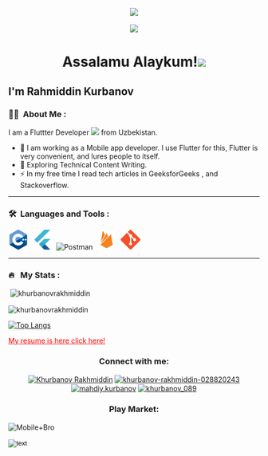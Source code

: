<p align="center"><img src="https://media.giphy.com/media/M9gbBd9nbDrOTu1Mqx/giphy.gif" width="100"/></p>

<p align="center"><img src="https://c.tenor.com/5ry-200hErMAAAAC/hacker-hacker-man.gif" width="100"/></p>


<p align="center">
<h1 align="center">Assalamu Alaykum!<img src="https://media.giphy.com/media/hvRJCLFzcasrR4ia7z/giphy.gif" width="40"></h1>
<h2 align="left"> I'm Rahmiddin Kurbanov</h2>

### :woman_technologist: &nbsp;About Me :

I am a Fluttter Developer <img src="https://media.giphy.com/media/WUlplcMpOCEmTGBtBW/giphy.gif" width="30"> from Uzbekistan.

- 🔭 I am working as a Mobile app developer.
I use Flutter for this, Flutter is very convenient, and lures people to itself.
- 🌱 Exploring Technical Content Writing.
- ⚡ In my free time I read tech articles in GeeksforGeeks  , and Stackoverflow.






---





### 🛠 &nbsp;Languages and Tools :

<p>

<img src="https://raw.githubusercontent.com/devicons/devicon/master/icons/cplusplus/cplusplus-original.svg" title="Material UI" alt="Material UI" width="40" height="40"/>&nbsp;
<img src="https://github.com/devicons/devicon/blob/master/icons/flutter/flutter-original.svg" title="Flutter" alt="Flutter" width="40" height="40"/>&nbsp;
<img src="https://www.vectorlogo.zone/logos/getpostman/getpostman-icon.svg" title="Postman"  alt="Postman" width="40" height="40"/>&nbsp;
  <img src="https://github.com/devicons/devicon/blob/master/icons/firebase/firebase-plain.svg" 
title="Firebase" alt="Firebase" width="40" height="40"/>&nbsp;
  <img src="https://github.com/devicons/devicon/blob/master/icons/git/git-original.svg" 
title="Git" alt="Git" width="40" height="40"/>&nbsp;
</p>


---





### 🔥 &nbsp; My Stats :

<p>&nbsp;<img align="center" src="https://github-readme-stats.vercel.app/api?username=khurbanovrakhmiddin&show_icons=true&locale=en&theme=vision-friendly-dark" alt="khurbanovrakhmiddin" /></p>

<p><img align="center" src="https://github-readme-streak-stats.herokuapp.com/?user=khurbanovrakhmiddin&theme=vision-friendly-dark" alt="khurbanovrakhmiddin" /></p>

[![Top Langs](https://github-readme-stats.vercel.app/api/top-langs/?username=khurbanovrakhmiddin&layout=compact&theme=vision-friendly-dark)](https://github.com/anuraghazra/github-readme-stats)


 <a href="https://rakhmiddinkhurbanov.netlify.app/#/" style="color:red;">My resume is here click here!</a>

<h3 align="center">Connect with me:</h3>
<p align="center">
  <a href="https://t.me/mobile_bro_b" target="blank"><img align="center" src="https://cdn-icons-png.flaticon.com/512/2504/2504941.png" alt="Khurbanov Rakhmiddin" height="60" width="60" /></a>
<a href="https://linkedin.com/in/khurbanov-rakhmiddin-028820243" target="blank"><img align="center" src="https://raw.githubusercontent.com/rahuldkjain/github-profile-readme-generator/master/src/images/icons/Social/linked-in-alt.svg" alt="khurbanov-rakhmiddin-028820243" height="60" width="70" /></a>
<a href="https://fb.com/mahdiy.kurbanov" target="blank"><img align="center" src="https://raw.githubusercontent.com/rahuldkjain/github-profile-readme-generator/master/src/images/icons/Social/facebook.svg" alt="mahdiy.kurbanov" height="60" width="70" /></a>
<a href="https://instagram.com/khurbanov_089" target="blank"><img align="center" src="https://raw.githubusercontent.com/rahuldkjain/github-profile-readme-generator/master/src/images/icons/Social/instagram.svg" alt="khurbanov_089" height="60" width="70" /></a>
  
</p>
<h3 align="center">Play Market:</h3>
<p href="https://play.google.com/store/apps/developer?id=Mobile+Bro" target="blank"><img align="center" src="https://cdn.rawgit.com/steverichey/google-play-badge-svg/master/img/fr_get.svg" alt="Mobile+Bro" align="center" /></p>
<input type="image" name="Play Market:" src="https://cdn.rawgit.com/steverichey/google-play-badge-svg/master/img/fr_get.svg" alt="text">  



